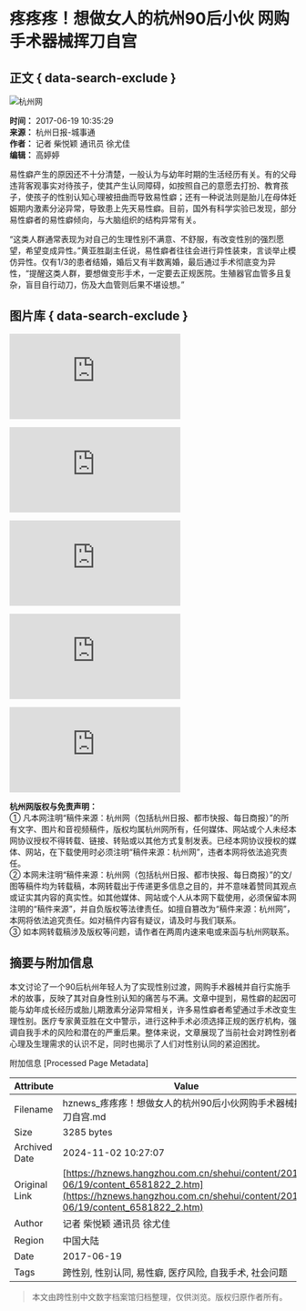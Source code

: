 # 疼疼疼！想做女人的杭州90后小伙 网购手术器械挥刀自宫

## 正文 { data-search-exclude }


![杭州网](http://www.hangzhou.com.cn/)

**时间：** 2017-06-19 10:35:29  
**来源：** 杭州日报-城事通  
**作者：** 记者 柴悦颖 通讯员 徐尤佳  
**编辑：** 高婷婷  

易性癖产生的原因还不十分清楚，一般认为与幼年时期的生活经历有关。有的父母违背客观事实对待孩子，使其产生认同障碍，如按照自己的意愿去打扮、教育孩子，使孩子的性别认知心理被扭曲而导致易性癖；还有一种说法则是胎儿在母体妊娠期内激素分泌异常，导致患上先天易性癖。目前，国外有科学实验已发现，部分易性癖者的易性癖倾向，与大脑组织的结构异常有关。

“这类人群通常表现为对自己的生理性别不满意、不舒服，有改变性别的强烈愿望，希望变成异性。”黄亚胜副主任说，易性癖者往往会进行异性装束，言谈举止模仿异性。仅有1/3的患者结婚，婚后又有半数离婚，最后通过手术彻底变为异性，“提醒这类人群，要想做变形手术，一定要去正规医院。生殖器官血管多且复杂，盲目自行动刀，伤及大血管则后果不堪设想。”

## 图片库 { data-search-exclude }

[![夏日黄土高原](http://pic.hangzhou.com.cn/fengguang/content/2017-06/18/content_6580732.htm)](http://pic.hangzhou.com.cn/fengguang/content/2017-06/18/content_6580732.htm)

[![多彩纸鸢飞草原](http://pic.hangzhou.com.cn/guonei/content/2017-06/19/content_6581217.htm)](http://pic.hangzhou.com.cn/guonei/content/2017-06/19/content_6581217.htm)

[![人生璀璨如烟火](http://pic.hangzhou.com.cn/content/2013-12/31/content_5021948.htm)](http://pic.hangzhou.com.cn/content/2013-12/31/content_5021948.htm)

[![墨西哥西南附近海 ...](http://pic.hangzhou.com.cn/guoji/content/2017-06/15/content_6578468.htm)](http://pic.hangzhou.com.cn/guoji/content/2017-06/15/content_6578468.htm)

[![《深夜食堂》口碑扑街](http://pic.hangzhou.com.cn/yule/content/2017-06/19/content_6581216.htm)](http://pic.hangzhou.com.cn/yule/content/2017-06/19/content_6581216.htm)

**杭州网版权与免责声明：**  
① 凡本网注明“稿件来源：杭州网（包括杭州日报、都市快报、每日商报）”的所有文字、图片和音视频稿件，版权均属杭州网所有，任何媒体、网站或个人未经本网协议授权不得转载、链接、转贴或以其他方式复制发表。已经本网协议授权的媒体、网站，在下载使用时必须注明“稿件来源：杭州网”，违者本网将依法追究责任。  
② 本网未注明“稿件来源：杭州网（包括杭州日报、都市快报、每日商报）”的文/图等稿件均为转载稿，本网转载出于传递更多信息之目的，并不意味着赞同其观点或证实其内容的真实性。如其他媒体、网站或个人从本网下载使用，必须保留本网注明的“稿件来源”，并自负版权等法律责任。如擅自篡改为“稿件来源：杭州网”，本网将依法追究责任。如对稿件内容有疑议，请及时与我们联系。  
③ 如本网转载稿涉及版权等问题，请作者在两周内速来电或来函与杭州网联系。

## 摘要与附加信息

<!-- tcd_abstract -->
本文讨论了一个90后杭州年轻人为了实现性别过渡，网购手术器械并自行实施手术的故事，反映了其对自身性别认知的痛苦与不满。文章中提到，易性癖的起因可能与幼年成长经历或胎儿期激素分泌异常相关，许多易性癖者希望通过手术改变生理性别。医疗专家黄亚胜在文中警示，进行这种手术必须选择正规的医疗机构，强调自我手术的风险和潜在的严重后果。整体来说，文章展现了当前社会对跨性别者心理及生理需求的认识不足，同时也揭示了人们对性别认同的紧迫困扰。
<!-- tcd_abstract_end -->

附加信息 [Processed Page Metadata]

| Attribute       | Value                                  |
|-----------------|----------------------------------------|
| Filename        | hznews_疼疼疼！想做女人的杭州90后小伙网购手术器械挥刀自宫.md                             |
| Size            | 3285 bytes                           |
| Archived Date   | 2024-11-02 10:27:07                             |
| Original Link   | [https://hznews.hangzhou.com.cn/shehui/content/2017-06/19/content_6581822_2.htm](https://hznews.hangzhou.com.cn/shehui/content/2017-06/19/content_6581822_2.htm)                       |
| Author          | 记者 柴悦颖 通讯员 徐尤佳                               |
| Region          | 中国大陆                               |
| Date            | 2017-06-19                                 |
| Tags            | 跨性别, 性别认同, 易性癖, 医疗风险, 自我手术, 社会问题                                 |
>
> 本文由跨性别中文数字档案馆归档整理，仅供浏览。版权归原作者所有。
>